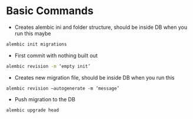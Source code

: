 
# Basic Commands
- Creates alembic ini and folder structure, should be inside DB when you run this maybe

```zsh
alembic init migrations
```

- First commit with nothing built out

```zsh
alembic revision -m ‘empty init’
```


- Creates new migration file, should be inside DB when you run this

```
alembic revision –autogenerate -m ‘message’
```

- Push migration to the DB

```
alembic upgrade head
```





